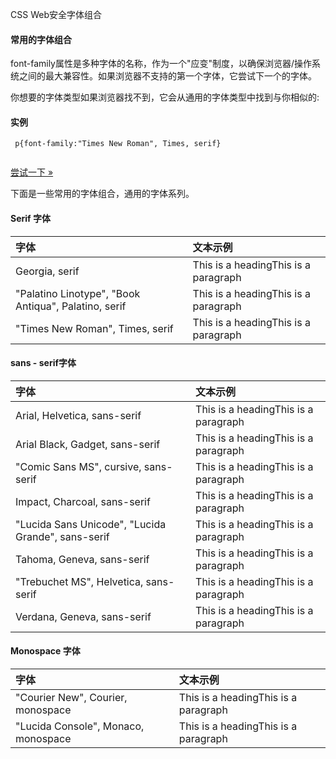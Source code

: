  CSS  Web安全字体组合  

#### 常用的字体组合

 font-family属性是多种字体的名称，作为一个"应变"制度，以确保浏览器/操作系统之间的最大兼容性。如果浏览器不支持的第一个字体，它尝试下一个的字体。

 你想要的字体类型如果浏览器找不到，它会从通用的字体类型中找到与你相似的:

  
#### 实例

 
```
 p{font-family:"Times New Roman", Times, serif} 


```
 

[尝试一下 »](http://www.w3cschool.cc/try/try.php?filename=trycss_font-family) 

 下面是一些常用的字体组合，通用的字体系列。

 

#### Serif 字体

 

|字体|文本示例|
|:--|:--|
|Georgia, serif|This is a headingThis is a paragraph|
|"Palatino Linotype", "Book Antiqua", Palatino, serif|This is a headingThis is a paragraph|
|"Times New Roman", Times, serif|This is a headingThis is a paragraph|


#### sans - serif字体

 

|字体|文本示例|
|:--|:--|
|Arial, Helvetica, sans-serif|This is a headingThis is a paragraph|
|Arial Black, Gadget, sans-serif|This is a headingThis is a paragraph|
|"Comic Sans MS", cursive, sans-serif|This is a headingThis is a paragraph|
|Impact, Charcoal, sans-serif|This is a headingThis is a paragraph|
|"Lucida Sans Unicode", "Lucida Grande", sans-serif|This is a headingThis is a paragraph|
|Tahoma, Geneva, sans-serif|This is a headingThis is a paragraph|
|"Trebuchet MS", Helvetica, sans-serif|This is a headingThis is a paragraph|
|Verdana, Geneva, sans-serif|This is a headingThis is a paragraph|


#### Monospace 字体

 

|字体|文本示例|
|:--|:--|
|"Courier New", Courier, monospace|This is a headingThis is a paragraph|
|"Lucida Console", Monaco, monospace|This is a headingThis is a paragraph|



